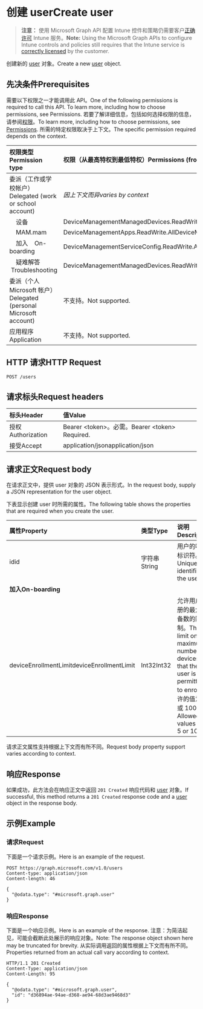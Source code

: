# <a name="create-user"></a><span data-ttu-id="33991-101">创建 user</span><span class="sxs-lookup"><span data-stu-id="33991-101">Create user</span></span>

> <span data-ttu-id="33991-102">**注意：** 使用 Microsoft Graph API 配置 Intune 控件和策略仍需要客户[正确许可](https://go.microsoft.com/fwlink/?linkid=839381) Intune 服务。</span><span class="sxs-lookup"><span data-stu-id="33991-102">**Note:** Using the Microsoft Graph APIs to configure Intune controls and policies still requires that the Intune service is [correctly licensed](https://go.microsoft.com/fwlink/?linkid=839381) by the customer.</span></span>

<span data-ttu-id="33991-103">创建新的 [user](../resources/intune_shared_user.md) 对象。</span><span class="sxs-lookup"><span data-stu-id="33991-103">Create a new [user](../resources/intune_shared_user.md) object.</span></span>
## <a name="prerequisites"></a><span data-ttu-id="33991-104">先决条件</span><span class="sxs-lookup"><span data-stu-id="33991-104">Prerequisites</span></span>
<span data-ttu-id="33991-105">需要以下权限之一才能调用此 API。</span><span class="sxs-lookup"><span data-stu-id="33991-105">One of the following permissions is required to call this API. To learn more, including how to choose permissions, see Permissions.</span></span> <span data-ttu-id="33991-106">若要了解详细信息，包括如何选择权限的信息，请参阅[权限](../../../concepts/permissions_reference.md)。</span><span class="sxs-lookup"><span data-stu-id="33991-106">To learn more, including how to choose permissions, see [Permissions](../../../concepts/permissions_reference.md).</span></span>  <span data-ttu-id="33991-107">所需的特定权限取决于上下文。</span><span class="sxs-lookup"><span data-stu-id="33991-107">The specific permission required depends on the context.</span></span>

|<span data-ttu-id="33991-108">权限类型</span><span class="sxs-lookup"><span data-stu-id="33991-108">Permission type</span></span>|<span data-ttu-id="33991-109">权限（从最高特权到最低特权）</span><span class="sxs-lookup"><span data-stu-id="33991-109">Permissions (from most to least privileged)</span></span>|
|:---|:---|
|<span data-ttu-id="33991-110">委派（工作或学校帐户）</span><span class="sxs-lookup"><span data-stu-id="33991-110">Delegated (work or school account)</span></span>| <span data-ttu-id="33991-111">_因上下文而异_</span><span class="sxs-lookup"><span data-stu-id="33991-111">_varies by context_</span></span> |
| <span data-ttu-id="33991-112">&nbsp; &nbsp; 设备</span><span class="sxs-lookup"><span data-stu-id="33991-112">&nbsp;&nbsp;</span></span> | <span data-ttu-id="33991-113">DeviceManagementManagedDevices.ReadWrite.All</span><span class="sxs-lookup"><span data-stu-id="33991-113">DeviceManagementManagedDevices.ReadWrite.All</span></span> |
| <span data-ttu-id="33991-114">&nbsp; &nbsp; MAM</span><span class="sxs-lookup"><span data-stu-id="33991-114">.mam</span></span> | <span data-ttu-id="33991-115">DeviceManagementApps.ReadWrite.All</span><span class="sxs-lookup"><span data-stu-id="33991-115">DeviceManagementApps.ReadWrite.All</span></span> |
| <span data-ttu-id="33991-116">&nbsp; &nbsp; 加入</span><span class="sxs-lookup"><span data-stu-id="33991-116">&nbsp; &nbsp; On-boarding</span></span> | <span data-ttu-id="33991-117">DeviceManagementServiceConfig.ReadWrite.All</span><span class="sxs-lookup"><span data-stu-id="33991-117">DeviceManagementServiceConfig.ReadWrite.All</span></span> |
| <span data-ttu-id="33991-118">&nbsp; &nbsp; 疑难解答</span><span class="sxs-lookup"><span data-stu-id="33991-118">&nbsp; &nbsp;Troubleshooting</span></span> | <span data-ttu-id="33991-119">DeviceManagementManagedDevices.ReadWrite.All</span><span class="sxs-lookup"><span data-stu-id="33991-119">DeviceManagementManagedDevices.ReadWrite.All</span></span> |
|<span data-ttu-id="33991-120">委派（个人 Microsoft 帐户）</span><span class="sxs-lookup"><span data-stu-id="33991-120">Delegated (personal Microsoft account)</span></span>|<span data-ttu-id="33991-121">不支持。</span><span class="sxs-lookup"><span data-stu-id="33991-121">Not supported.</span></span>|
|<span data-ttu-id="33991-122">应用程序</span><span class="sxs-lookup"><span data-stu-id="33991-122">Application</span></span>|<span data-ttu-id="33991-123">不支持。</span><span class="sxs-lookup"><span data-stu-id="33991-123">Not supported.</span></span>|

## <a name="http-request"></a><span data-ttu-id="33991-124">HTTP 请求</span><span class="sxs-lookup"><span data-stu-id="33991-124">HTTP Request</span></span>
<!-- {
  "blockType": "ignored"
}
-->
``` http
POST /users
```

## <a name="request-headers"></a><span data-ttu-id="33991-125">请求标头</span><span class="sxs-lookup"><span data-stu-id="33991-125">Request headers</span></span>
|<span data-ttu-id="33991-126">标头</span><span class="sxs-lookup"><span data-stu-id="33991-126">Header</span></span>|<span data-ttu-id="33991-127">值</span><span class="sxs-lookup"><span data-stu-id="33991-127">Value</span></span>|
|:---|:---|
|<span data-ttu-id="33991-128">授权</span><span class="sxs-lookup"><span data-stu-id="33991-128">Authorization</span></span>|<span data-ttu-id="33991-129">Bearer &lt;token&gt;。必需。</span><span class="sxs-lookup"><span data-stu-id="33991-129">Bearer &lt;token&gt; Required.</span></span>|
|<span data-ttu-id="33991-130">接受</span><span class="sxs-lookup"><span data-stu-id="33991-130">Accept</span></span>|<span data-ttu-id="33991-131">application/json</span><span class="sxs-lookup"><span data-stu-id="33991-131">application/json</span></span>|

## <a name="request-body"></a><span data-ttu-id="33991-132">请求正文</span><span class="sxs-lookup"><span data-stu-id="33991-132">Request body</span></span>
<span data-ttu-id="33991-133">在请求正文中，提供 user 对象的 JSON 表示形式。</span><span class="sxs-lookup"><span data-stu-id="33991-133">In the request body, supply a JSON representation for the user object.</span></span>

<span data-ttu-id="33991-134">下表显示创建 user 时所需的属性。</span><span class="sxs-lookup"><span data-stu-id="33991-134">The following table shows the properties that are required when you create the user.</span></span>

|<span data-ttu-id="33991-135">属性</span><span class="sxs-lookup"><span data-stu-id="33991-135">Property</span></span>|<span data-ttu-id="33991-136">类型</span><span class="sxs-lookup"><span data-stu-id="33991-136">Type</span></span>|<span data-ttu-id="33991-137">说明</span><span class="sxs-lookup"><span data-stu-id="33991-137">Description</span></span>|
|:---|:---|:---|
|<span data-ttu-id="33991-138">id</span><span class="sxs-lookup"><span data-stu-id="33991-138">id</span></span>|<span data-ttu-id="33991-139">字符串</span><span class="sxs-lookup"><span data-stu-id="33991-139">String</span></span>|<span data-ttu-id="33991-140">用户的唯一标识符。</span><span class="sxs-lookup"><span data-stu-id="33991-140">Unique identifier of the user.</span></span>|
|<span data-ttu-id="33991-141">**加入**</span><span class="sxs-lookup"><span data-stu-id="33991-141">**On-boarding**</span></span>|
|<span data-ttu-id="33991-142">deviceEnrollmentLimit</span><span class="sxs-lookup"><span data-stu-id="33991-142">deviceEnrollmentLimit</span></span>|<span data-ttu-id="33991-143">Int32</span><span class="sxs-lookup"><span data-stu-id="33991-143">Int32</span></span>|<span data-ttu-id="33991-144">允许用户注册的最大设备数的限制。</span><span class="sxs-lookup"><span data-stu-id="33991-144">The limit on the maximum number of devices that the user is permitted to enroll.</span></span> <span data-ttu-id="33991-145">允许的值为 5 或 1000。</span><span class="sxs-lookup"><span data-stu-id="33991-145">Allowed values are 5 or 1000.</span></span>|

<span data-ttu-id="33991-146">请求正文属性支持根据上下文而有所不同。</span><span class="sxs-lookup"><span data-stu-id="33991-146">Request body property support varies according to context.</span></span>

## <a name="response"></a><span data-ttu-id="33991-147">响应</span><span class="sxs-lookup"><span data-stu-id="33991-147">Response</span></span>
<span data-ttu-id="33991-148">如果成功，此方法会在响应正文中返回 `201 Created` 响应代码和 [user](../resources/intune_shared_user.md) 对象。</span><span class="sxs-lookup"><span data-stu-id="33991-148">If successful, this method returns a `201 Created` response code and a [user](../resources/intune_shared_user.md) object in the response body.</span></span>

## <a name="example"></a><span data-ttu-id="33991-149">示例</span><span class="sxs-lookup"><span data-stu-id="33991-149">Example</span></span>

### <a name="request"></a><span data-ttu-id="33991-150">请求</span><span class="sxs-lookup"><span data-stu-id="33991-150">Request</span></span>
<span data-ttu-id="33991-151">下面是一个请求示例。</span><span class="sxs-lookup"><span data-stu-id="33991-151">Here is an example of the request.</span></span>

``` http
POST https://graph.microsoft.com/v1.0/users
Content-type: application/json
Content-length: 46

{
  "@odata.type": "#microsoft.graph.user"
}
```

### <a name="response"></a><span data-ttu-id="33991-152">响应</span><span class="sxs-lookup"><span data-stu-id="33991-152">Response</span></span>
<span data-ttu-id="33991-153">下面是一个响应示例。</span><span class="sxs-lookup"><span data-stu-id="33991-153">Here is an example of the response.</span></span> <span data-ttu-id="33991-154">注意：为简洁起见，可能会截断此处展示的响应对象。</span><span class="sxs-lookup"><span data-stu-id="33991-154">Note: The response object shown here may be truncated for brevity.</span></span> <span data-ttu-id="33991-155">从实际调用返回的属性根据上下文而有所不同。</span><span class="sxs-lookup"><span data-stu-id="33991-155">Properties returned from an actual call vary according to context.</span></span>

``` http
HTTP/1.1 201 Created
Content-Type: application/json
Content-Length: 95

{
  "@odata.type": "#microsoft.graph.user",
  "id": "d36894ae-94ae-d368-ae94-68d3ae9468d3"
}
```



